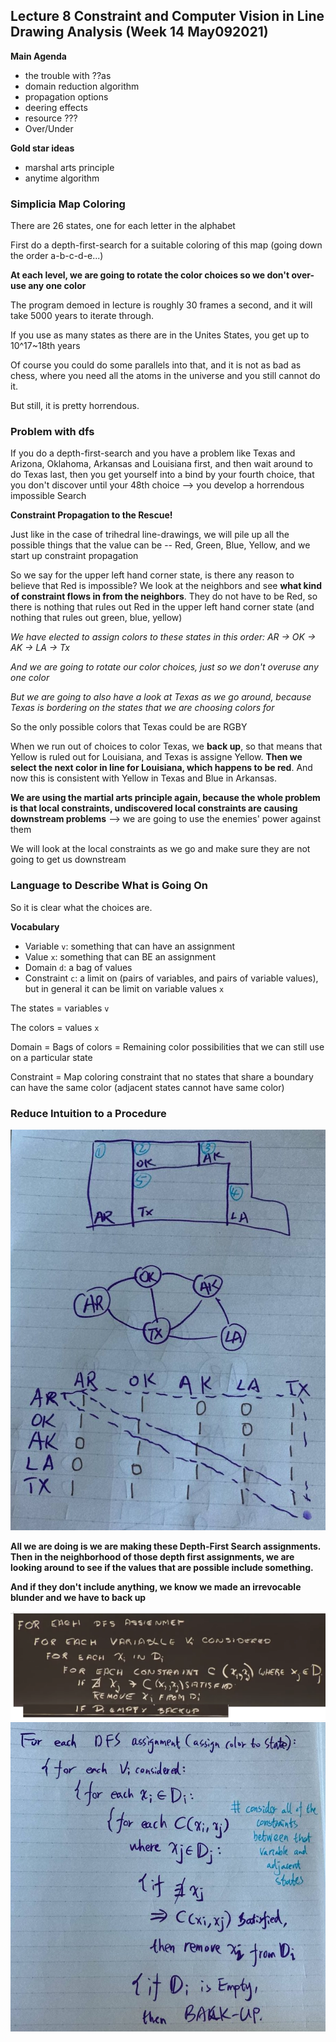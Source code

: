 ## Lecture 8 Constraint and Computer Vision in Line Drawing Analysis (Week 14 May092021)

**Main Agenda**
- the trouble with ??as
- domain reduction algorithm
- propagation options
- deering effects
- resource ???
- Over/Under

**Gold star ideas**
- marshal arts principle
- anytime algorithm


### Simplicia Map Coloring

There are 26 states, one for each letter in the alphabet

First do a depth-first-search for a suitable coloring of this map (going down the order a-b-c-d-e...)

**At each level, we are going to rotate the color choices so we don't over-use any one color**

The program demoed in lecture is roughly 30 frames a second, and it will take 5000 years to iterate through.

If you use as many states as there are in the Unites States, you get up to 10^17~18th years

Of course you could do some parallels into that, and it is not as bad as chess, where you need all the atoms in the universe and you still cannot do it.

But still, it is pretty horrendous.

### Problem with dfs

If you do a depth-first-search and you have a problem like Texas and Arizona, Oklahoma, Arkansas and Louisiana first, and then wait around to do Texas last, then you get yourself into a bind by your fourth choice, that you don't discover until your 48th choice --> you develop a horrendous impossible Search

**Constraint Propagation to the Rescue!**

Just like in the case of trihedral line-drawings, we will pile up all the possible things that the value can be -- Red, Green, Blue, Yellow, and we start up constraint propagation

So we say for the upper left hand corner state, is there any reason to believe that Red is impossible? We look at the neighbors and see **what kind of constraint flows in from the neighbors**. They do not have to be Red, so there is nothing that rules out Red in the upper left hand corner state (and nothing that rules out green, blue, yellow)

_We have elected to assign colors to these states in this order: AR -> OK -> AK -> LA -> Tx_

_And we are going to rotate our color choices, just so we don't overuse any one color_

_But we are going to also have a look at Texas as we go around, because Texas is bordering on the states that we are choosing colors for_

So the only possible colors that Texas could be are RGBY

When we run out of choices to color Texas, we **back up**, so that means that Yellow is ruled out for Louisiana, and Texas is assigne Yellow. **Then we select the next color in line for Louisiana, which happens to be red**. And now this is consistent with Yellow in Texas and Blue in Arkansas.

**We are using the martial arts principle again, because the whole problem is that local constraints, undiscovered local constraints are causing downstream problems** --> we are going to use the enemies' power against them

We will look at the local constraints as we go and make sure they are not going to get us downstream

### Language to Describe What is Going On

So it is clear what the choices are.

**Vocabulary**
- Variable `v`: something that can have an assignment
- Value `x`: something that can BE an assignment
- Domain `d`: a bag of values
- Constraint `c`: a limit on (pairs of variables, and pairs of variable values), but in general it can be limit on variable values `x`

The states = variables `v`

The colors = values `x`

Domain = Bags of colors = Remaining color possibilities that we can still use on a particular state

Constraint = Map coloring constraint that no states that share a boundary can have the same color (adjacent states cannot have same color)

### Reduce Intuition to a Procedure

![ProblemStatement](./Texas_AdjacencyMatrix_Coloring.jpg)

**All we are doing is we are making these Depth-First Search assignments. Then in the neighborhood of those depth first assignments, we are looking around to see if the values that are possible include something.**

**And if they don't include anything, we know we made an irrevocable blunder and we have to back up**

![DomRed1](./DomainReductionAlg_Patrick.png)
![DomRed2](./DomainReductionAlg.jpg)
